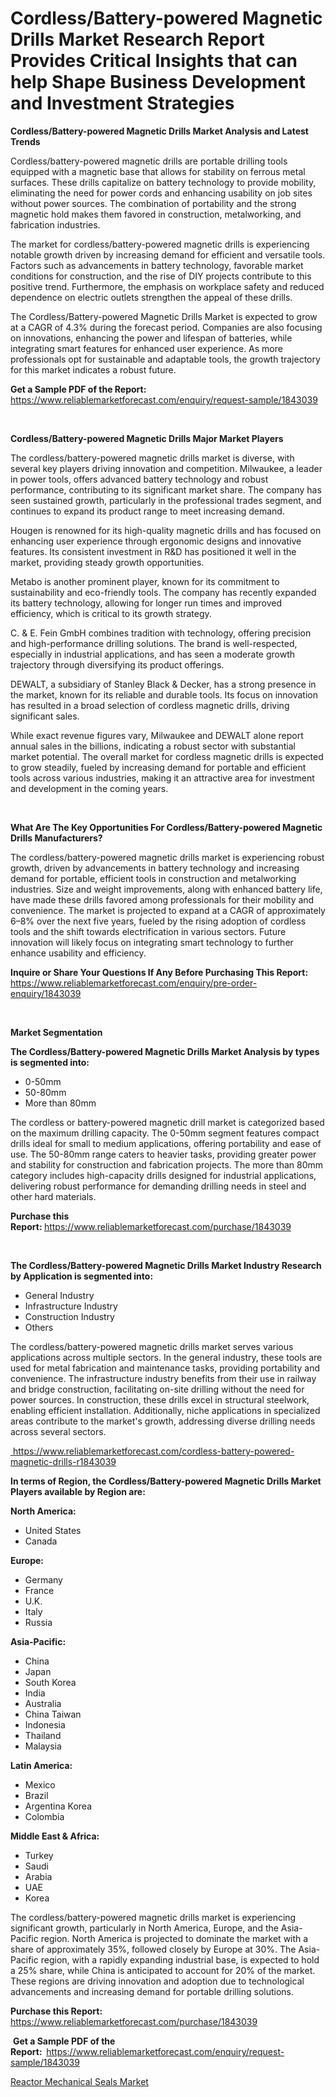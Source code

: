 <p><h1>Cordless/Battery-powered Magnetic Drills Market Research Report Provides Critical Insights that can help Shape Business Development and Investment Strategies</h1></p><p><strong>Cordless/Battery-powered Magnetic Drills Market Analysis and Latest Trends</strong></p>
<p><p>Cordless/battery-powered magnetic drills are portable drilling tools equipped with a magnetic base that allows for stability on ferrous metal surfaces. These drills capitalize on battery technology to provide mobility, eliminating the need for power cords and enhancing usability on job sites without power sources. The combination of portability and the strong magnetic hold makes them favored in construction, metalworking, and fabrication industries.</p><p>The market for cordless/battery-powered magnetic drills is experiencing notable growth driven by increasing demand for efficient and versatile tools. Factors such as advancements in battery technology, favorable market conditions for construction, and the rise of DIY projects contribute to this positive trend. Furthermore, the emphasis on workplace safety and reduced dependence on electric outlets strengthen the appeal of these drills. </p><p>The Cordless/Battery-powered Magnetic Drills Market is expected to grow at a CAGR of 4.3% during the forecast period. Companies are also focusing on innovations, enhancing the power and lifespan of batteries, while integrating smart features for enhanced user experience. As more professionals opt for sustainable and adaptable tools, the growth trajectory for this market indicates a robust future.</p></p>
<p><strong>Get a Sample PDF of the Report:&nbsp;</strong> <a href="https://www.reliablemarketforecast.com/enquiry/request-sample/1843039?utm_campaign=1890&utm_medium=2&utm_source=Github&utm_content=ia&utm_term=01012025&utm_id=cordlessbattery-powered-magnetic-drills">https://www.reliablemarketforecast.com/enquiry/request-sample/1843039</a></p>
<p>&nbsp;</p>
<p><strong>Cordless/Battery-powered Magnetic Drills Major Market Players</strong></p>
<p><p>The cordless/battery-powered magnetic drills market is diverse, with several key players driving innovation and competition. Milwaukee, a leader in power tools, offers advanced battery technology and robust performance, contributing to its significant market share. The company has seen sustained growth, particularly in the professional trades segment, and continues to expand its product range to meet increasing demand.</p><p>Hougen is renowned for its high-quality magnetic drills and has focused on enhancing user experience through ergonomic designs and innovative features. Its consistent investment in R&D has positioned it well in the market, providing steady growth opportunities.</p><p>Metabo is another prominent player, known for its commitment to sustainability and eco-friendly tools. The company has recently expanded its battery technology, allowing for longer run times and improved efficiency, which is critical to its growth strategy.</p><p>C. & E. Fein GmbH combines tradition with technology, offering precision and high-performance drilling solutions. The brand is well-respected, especially in industrial applications, and has seen a moderate growth trajectory through diversifying its product offerings.</p><p>DEWALT, a subsidiary of Stanley Black & Decker, has a strong presence in the market, known for its reliable and durable tools. Its focus on innovation has resulted in a broad selection of cordless magnetic drills, driving significant sales.</p><p>While exact revenue figures vary, Milwaukee and DEWALT alone report annual sales in the billions, indicating a robust sector with substantial market potential. The overall market for cordless magnetic drills is expected to grow steadily, fueled by increasing demand for portable and efficient tools across various industries, making it an attractive area for investment and development in the coming years.</p></p>
<p>&nbsp;</p>
<p><strong>What Are The Key Opportunities For Cordless/Battery-powered Magnetic Drills Manufacturers?</strong></p>
<p><p>The cordless/battery-powered magnetic drills market is experiencing robust growth, driven by advancements in battery technology and increasing demand for portable, efficient tools in construction and metalworking industries. Size and weight improvements, along with enhanced battery life, have made these drills favored among professionals for their mobility and convenience. The market is projected to expand at a CAGR of approximately 6–8% over the next five years, fueled by the rising adoption of cordless tools and the shift towards electrification in various sectors. Future innovation will likely focus on integrating smart technology to further enhance usability and efficiency.</p></p>
<p><strong>Inquire or Share Your Questions If Any Before Purchasing This Report:</strong> <a href="https://www.reliablemarketforecast.com/enquiry/pre-order-enquiry/1843039?utm_campaign=1890&utm_medium=2&utm_source=Github&utm_content=ia&utm_term=01012025&utm_id=cordlessbattery-powered-magnetic-drills">https://www.reliablemarketforecast.com/enquiry/pre-order-enquiry/1843039</a></p>
<p>&nbsp;</p>
<p><strong>Market Segmentation</strong></p>
<p><strong>The Cordless/Battery-powered Magnetic Drills Market Analysis by types is segmented into:</strong></p>
<p><ul><li>0-50mm</li><li>50-80mm</li><li>More than 80mm</li></ul></p>
<p><p>The cordless or battery-powered magnetic drill market is categorized based on the maximum drilling capacity. The 0-50mm segment features compact drills ideal for small to medium applications, offering portability and ease of use. The 50-80mm range caters to heavier tasks, providing greater power and stability for construction and fabrication projects. The more than 80mm category includes high-capacity drills designed for industrial applications, delivering robust performance for demanding drilling needs in steel and other hard materials.</p></p>
<p><strong>Purchase this Report:&nbsp;</strong><a href="https://www.reliablemarketforecast.com/purchase/1843039?utm_campaign=1890&utm_medium=2&utm_source=Github&utm_content=ia&utm_term=01012025&utm_id=cordlessbattery-powered-magnetic-drills">https://www.reliablemarketforecast.com/purchase/1843039</a></p>
<p>&nbsp;</p>
<p><strong>The Cordless/Battery-powered Magnetic Drills Market Industry Research by Application is segmented into:</strong></p>
<p><ul><li>General Industry</li><li>Infrastructure Industry</li><li>Construction Industry</li><li>Others</li></ul></p>
<p><p>The cordless/battery-powered magnetic drills market serves various applications across multiple sectors. In the general industry, these tools are used for metal fabrication and maintenance tasks, providing portability and convenience. The infrastructure industry benefits from their use in railway and bridge construction, facilitating on-site drilling without the need for power sources. In construction, these drills excel in structural steelwork, enabling efficient installation. Additionally, niche applications in specialized areas contribute to the market's growth, addressing diverse drilling needs across several sectors.</p></p>
<p><a href="https://www.reliablemarketforecast.com/cordless-battery-powered-magnetic-drills-r1843039?utm_campaign=1890&utm_medium=2&utm_source=Github&utm_content=ia&utm_term=01012025&utm_id=cordlessbattery-powered-magnetic-drills">&nbsp;https://www.reliablemarketforecast.com/cordless-battery-powered-magnetic-drills-r1843039</a></p>
<p><strong>In terms of Region, the Cordless/Battery-powered Magnetic Drills Market Players available by Region are:</strong></p>
<p>
    <p> <strong> North America: </strong>
        <ul>
            <li>United States</li>
            <li>Canada</li>
        </ul>
        </p> 
    <p> <strong> Europe: </strong>
        <ul>
            <li>Germany</li>
            <li>France</li>
            <li>U.K.</li>
            <li>Italy</li>
            <li>Russia</li>
        </ul>
        </p> 
    <p> <strong> Asia-Pacific: </strong>
        <ul>
            <li>China</li>
            <li>Japan</li>
            <li>South Korea</li>
            <li>India</li>
            <li>Australia</li>
            <li>China Taiwan</li>
            <li>Indonesia</li>
            <li>Thailand</li>
            <li>Malaysia</li>
        </ul>
        </p> 
    <p> <strong> Latin America: </strong>
        <ul>
            <li>Mexico</li>
            <li>Brazil</li>
            <li>Argentina Korea</li>
            <li>Colombia</li>
        </ul>
        </p> 
    <p> <strong> Middle East & Africa: </strong>
        <ul>
            <li>Turkey</li>
            <li>Saudi</li>
            <li>Arabia</li>
            <li>UAE</li>
            <li>Korea</li>
        </ul>
    </p>
    </p>
<p><p>The cordless/battery-powered magnetic drills market is experiencing significant growth, particularly in North America, Europe, and the Asia-Pacific region. North America is projected to dominate the market with a share of approximately 35%, followed closely by Europe at 30%. The Asia-Pacific region, with a rapidly expanding industrial base, is expected to hold a 25% share, while China is anticipated to account for 20% of the market. These regions are driving innovation and adoption due to technological advancements and increasing demand for portable drilling solutions.</p></p>
<p><strong>Purchase this Report: </strong><a href="https://www.reliablemarketforecast.com/purchase/1843039?utm_campaign=1890&utm_medium=2&utm_source=Github&utm_content=ia&utm_term=01012025&utm_id=cordlessbattery-powered-magnetic-drills">https://www.reliablemarketforecast.com/purchase/1843039</a></p>
<p>&nbsp;<strong>Get a Sample PDF of the Report:&nbsp;&nbsp;</strong><a href="https://www.reliablemarketforecast.com/enquiry/request-sample/1843039?utm_campaign=1890&utm_medium=2&utm_source=Github&utm_content=ia&utm_term=01012025&utm_id=cordlessbattery-powered-magnetic-drills">https://www.reliablemarketforecast.com/enquiry/request-sample/1843039</a></p>
<p><strong></strong></p>
<p><p><a href="https://github.com/lylyparadise/Market-Research-Report-List-5/blob/main/reactor-mechanical-seals-market.md?utm_campaign=1890&utm_medium=2&utm_source=Github&utm_content=ia&utm_term=01012025&utm_id=cordlessbattery-powered-magnetic-drills">Reactor Mechanical Seals Market</a></p></p>